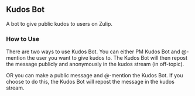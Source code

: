 ## Kudos Bot

A bot to give public kudos to users on Zulip.

### How to Use
There are two ways to use Kudos Bot. You can either PM Kudos Bot and @-mention the user you want to give kudos to. The Kudos Bot will then repost the message publicly and anonymously in the kudos stream (in off-topic).

OR you can make a public message and @-mention the Kudos Bot. If you choose to do this, the Kudos Bot will repost the message in the kudos stream.